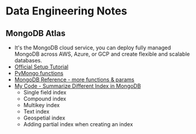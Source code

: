 # Data Engineering Notes

## MongoDB Atlas
* It's the MongoDB cloud service, you can deploy fully managed MongoDB across AWS, Azure, or GCP and create flexible and scalable databases.
* [Official Setup Tutorial][1]
* [PyMongo functions][2]
* [MongoDB Reference - more functions & params][3]
* [My Code - Summarize Different Index in MongoDB][4]
  * Single field index
  * Compound index
  * Multikey index
  * Text index
  * Geospetial index
  * Adding partial index when creating an index


[1]:https://docs.atlas.mongodb.com/getting-started/
[2]:https://www.w3schools.com/python/python_mongodb_insert.asp
[3]:https://docs.mongodb.com/manual/reference/
[4]:https://github.com/hanhanwu/Hanhan_Applied_DataScience/blob/master/data_engineering/mongo_DB_index.ipynb
